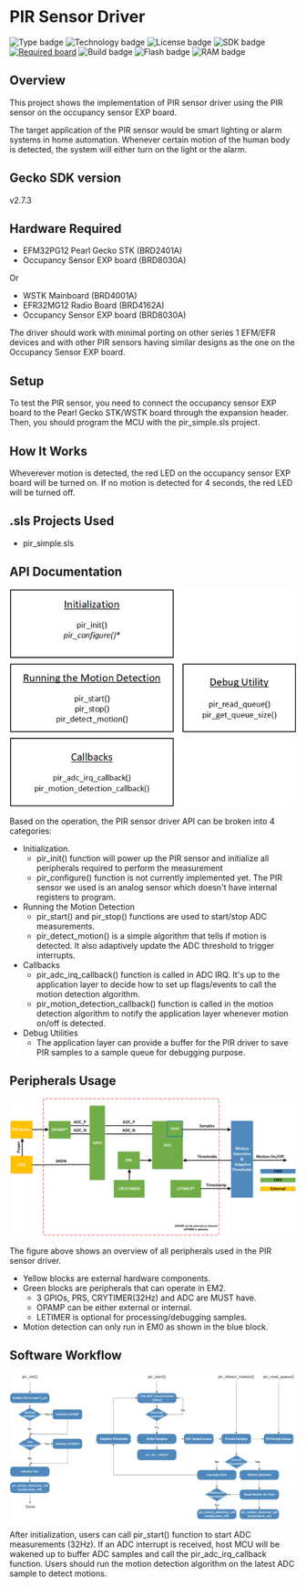 # PIR Sensor Driver #
![Type badge](https://img.shields.io/badge/dynamic/json?url=https://raw.githubusercontent.com/SiliconLabs/application_examples_ci/master/hardware_drivers/pir_ira_s210st01_common.json&label=Type&query=type&color=green)
![Technology badge](https://img.shields.io/badge/dynamic/json?url=https://raw.githubusercontent.com/SiliconLabs/application_examples_ci/master/hardware_drivers/pir_ira_s210st01_common.json&label=Technology&query=technology&color=green)
![License badge](https://img.shields.io/badge/dynamic/json?url=https://raw.githubusercontent.com/SiliconLabs/application_examples_ci/master/hardware_drivers/pir_ira_s210st01_common.json&label=License&query=license&color=green)
![SDK badge](https://img.shields.io/badge/dynamic/json?url=https://raw.githubusercontent.com/SiliconLabs/application_examples_ci/master/hardware_drivers/pir_ira_s210st01_common.json&label=SDK&query=sdk&color=green)
[![Required board](https://img.shields.io/badge/Silabs-PIR%20Occupancy%20Sensor%20Kit-green)](https://www.silabs.com/development-tools/sensors/occupancy-sensor-kit)
![Build badge](https://img.shields.io/endpoint?url=https://raw.githubusercontent.com/SiliconLabs/application_examples_ci/master/hardware_drivers/pir_ira_s210st01_build_status.json)
![Flash badge](https://img.shields.io/badge/dynamic/json?url=https://raw.githubusercontent.com/SiliconLabs/application_examples_ci/master/hardware_drivers/pir_ira_s210st01_common.json&label=Flash&query=flash&color=blue)
![RAM badge](https://img.shields.io/badge/dynamic/json?url=https://raw.githubusercontent.com/SiliconLabs/application_examples_ci/master/hardware_drivers/pir_ira_s210st01_common.json&label=RAM&query=ram&color=blue)

## Overview ##

This project shows the implementation of PIR sensor driver using the PIR sensor on the occupancy sensor EXP board.

The target application of the PIR sensor would be smart lighting or alarm systems in home automation. Whenever certain motion of the human body is detected, the system will either turn on the light or the alarm.

## Gecko SDK version ##

v2.7.3

## Hardware Required ##

- EFM32PG12 Pearl Gecko STK (BRD2401A)
- Occupancy Sensor EXP board (BRD8030A)

Or

- WSTK Mainboard (BRD4001A)
- EFR32MG12 Radio Board (BRD4162A)
- Occupancy Sensor EXP board (BRD8030A)

The driver should work with minimal porting on other series 1 EFM/EFR devices and with other
PIR sensors having similar designs as the one on the Occupancy Sensor EXP board.

## Setup ##

To test the PIR sensor, you need to connect the occupancy sensor EXP board to the Pearl Gecko STK/WSTK board through the expansion header. Then, you should program the MCU with the pir_simple.sls project.

## How It Works ##

Wheverever motion is detected, the red LED on the occupancy sensor EXP board will be turned on. If no motion is detected for 4 seconds, the red LED will be turned off.

## .sls Projects Used ##

- pir_simple.sls

## API Documentation ##

![](doc/api.png)

Based on the operation, the PIR sensor driver API can be broken into 4 categories:

- Initialization.
    - pir_init() function will power up the PIR sensor and initialize all peripherals required to perform the measurement
    - pir_configure() function is not currently implemented yet. The PIR sensor we used is an analog sensor which doesn't have internal registers to program.
- Running the Motion Detection
    - pir_start() and pir_stop() functions are used to start/stop ADC measurements.
    - pir_detect_motion() is a simple algorithm that tells if motion is detected. It also adaptively update the ADC threshold to trigger interrupts.
- Callbacks
    - pir_adc_irq_callback() function is called in ADC IRQ. It's up to the application layer to decide how to set up flags/events to call the motion detection algorithm.
    - pir_motion_detection_callback() function is called in the motion detection algorithm to notify the application layer whenever motion on/off is detected.
- Debug Utilities
    - The application layer can provide a buffer for the PIR driver to save PIR samples to a sample queue for debugging purpose.

## Peripherals Usage ##

![](doc/peripherals.png)

The figure above shows an overview of all peripherals used in the PIR sensor driver.

- Yellow blocks are external hardware components.
- Green blocks are peripherals that can operate in EM2.
    - 3 GPIOs, PRS, CRYTIMER(32Hz) and ADC are MUST have.
    - OPAMP can be either external or internal.
    - LETIMER is optional for processing/debugging samples.
- Motion detection can only run in EM0 as shown in the blue block.

## Software Workflow ##

![](doc/workflow.png)

After initialization, users can call pir_start() function to start ADC measurements (32Hz). If an ADC interrupt is received, host MCU will be wakened up to buffer ADC samples and call the pir_adc_irq_callback function. Users should run the motion detection algorithm on the latest ADC sample to detect motions.